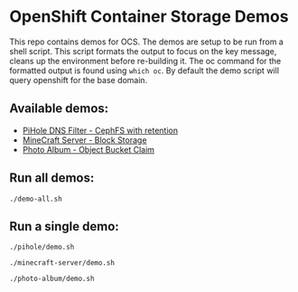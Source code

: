 # OpenShift Container Storage Demos
This repo contains demos for OCS. The demos are setup to be run from a shell script. 
This script formats the output to focus on the key message, cleans up the environment before re-building it.
The oc command for the formatted output is found using `which oc`.
By default the demo script will query openshift for the base domain.

## Available demos:
* [PiHole DNS Filter - CephFS with retention](pihole/README.md)
* [MineCraft Server - Block Storage](minecraft-server/README.md)
* [Photo Album - Object Bucket Claim](photo-album/README.md)

## Run all demos:
`./demo-all.sh`

## Run a single demo:

`./pihole/demo.sh`

`./minecraft-server/demo.sh`

`./photo-album/demo.sh`
